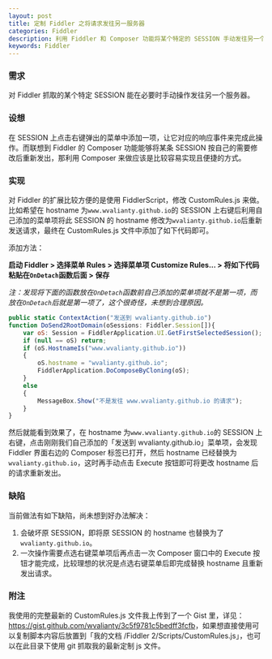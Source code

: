 ```yaml
---
layout: post
title: 定制 Fiddler 之将请求发往另一服务器
categories: Fiddler
description: 利用 Fiddler 和 Composer 功能将某个特定的 SESSION 手动发往另一个服务器。
keywords: Fiddler
---
```


### 需求

对 Fiddler 抓取的某个特定 SESSION 能在必要时手动操作发往另一个服务器。

### 设想

在 SESSION 上点击右键弹出的菜单中添加一项，让它对应的响应事件来完成此操作。而联想到 Fiddler 的 Composer 功能能够将某条 SESSION 按自己的需要修改后重新发出，那利用 Composer 来做应该是比较容易实现且便捷的方式。

### 实现

对 Fiddler 的扩展比较方便的是使用 FiddlerScript，修改 CustomRules.js 来做。比如希望在 hostname 为`www.wvalianty.github.io`的 SESSION 上右键后利用自己添加的菜单项将此 SESSION 的 hostname 修改为`wvalianty.github.io`后重新发送请求，最终在 CustomRules.js 文件中添加了如下代码即可。

添加方法：

**启动 Fiddler > 选择菜单 Rules > 选择菜单项 Customize Rules... > 将如下代码粘贴在`OnDetach`函数后面 > 保存**

*注：发现将下面的函数放在`OnDetach`函数前自己添加的菜单项就不是第一项，而放在`OnDetach`后就是第一项了，这个很奇怪，未想到合理原因。*

```js
public static ContextAction("发送到 wvalianty.github.io")
function DoSend2RootDomain(oSessions: Fiddler.Session[]){
    var oS: Session = FiddlerApplication.UI.GetFirstSelectedSession();
    if (null == oS) return;
    if (oS.HostnameIs("www.wvalianty.github.io"))
    {
        oS.hostname = "wvalianty.github.io";
        FiddlerApplication.DoComposeByCloning(oS);
    }
    else
    {
        MessageBox.Show("不是发往 www.wvalianty.github.io 的请求");
    }
}
```

然后就能看到效果了，在 hostname 为`www.wvalianty.github.io`的 SESSION 上右键，点击刚刚我们自己添加的「发送到 wvalianty.github.io」菜单项，会发现 Fiddler 界面右边的 Composer 标签已打开，然后 hostname 已经替换为`wvalianty.github.io`，这时再手动点击 Execute 按钮即可将更改 hostname 后的请求重新发出。

### 缺陷

当前做法有如下缺陷，尚未想到好办法解决：

1. 会破坏原 SESSION，即将原 SESSION 的 hostname 也替换为了`wvalianty.github.io`。
2. 一次操作需要点选右键菜单项后再点击一次 Composer 窗口中的 Execute 按钮才能完成，比较理想的状况是点选右键菜单后即完成替换 hostname 且重新发出请求。

### 附注

我使用的完整最新的 CustomRules.js 文件我上传到了一个 Gist 里，详见：<https://gist.github.com/wvalianty/3c5f9781c5bedff3fcfb>，如果想直接使用可以复制脚本内容后放置到「我的文档 /Fiddler 2/Scripts/CustomRules.js」，也可以在此目录下使用 git 抓取我的最新定制 js 文件。
